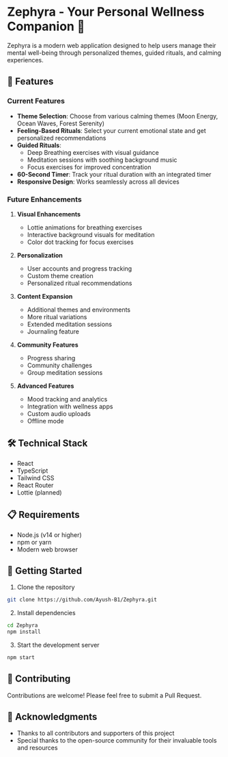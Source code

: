 # Zephyra - Your Personal Wellness Companion 🌙

Zephyra is a modern web application designed to help users manage their mental well-being through personalized themes, guided rituals, and calming experiences.

## 🌟 Features

### Current Features
- **Theme Selection**: Choose from various calming themes (Moon Energy, Ocean Waves, Forest Serenity)
- **Feeling-Based Rituals**: Select your current emotional state and get personalized recommendations
- **Guided Rituals**:
  - Deep Breathing exercises with visual guidance
  - Meditation sessions with soothing background music
  - Focus exercises for improved concentration
- **60-Second Timer**: Track your ritual duration with an integrated timer
- **Responsive Design**: Works seamlessly across all devices

### Future Enhancements
1. **Visual Enhancements**
   - Lottie animations for breathing exercises
   - Interactive background visuals for meditation
   - Color dot tracking for focus exercises

2. **Personalization**
   - User accounts and progress tracking
   - Custom theme creation
   - Personalized ritual recommendations

3. **Content Expansion**
   - Additional themes and environments
   - More ritual variations
   - Extended meditation sessions
   - Journaling feature

4. **Community Features**
   - Progress sharing
   - Community challenges
   - Group meditation sessions

5. **Advanced Features**
   - Mood tracking and analytics
   - Integration with wellness apps
   - Custom audio uploads
   - Offline mode

## 🛠️ Technical Stack
- React
- TypeScript
- Tailwind CSS
- React Router
- Lottie (planned)

## 📋 Requirements
- Node.js (v14 or higher)
- npm or yarn
- Modern web browser

## 🚀 Getting Started
1. Clone the repository
```bash
git clone https://github.com/Ayush-B1/Zephyra.git
```

2. Install dependencies
```bash
cd Zephyra
npm install
```

3. Start the development server
```bash
npm start
```

## 🤝 Contributing
Contributions are welcome! Please feel free to submit a Pull Request.

## 🙏 Acknowledgments
- Thanks to all contributors and supporters of this project
- Special thanks to the open-source community for their invaluable tools and resources
